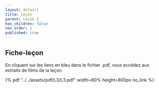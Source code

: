 ```yaml
---
layout: default
title: Leçon
parent: Leçon 3
has_children: false
nav_order: 1
published: true
---
```

## Fiche-leçon

En cliquant sur les liens en bleu dans le fichier .pdf, vous accédez aux extraits de films de la leçon.  

{% pdf "../../assets/pdf/L3/L3.pdf" width=80% height=600px no_link %}



